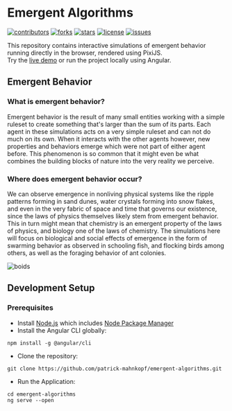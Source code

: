 # Emergent Algorithms

[![contributors](https://img.shields.io/github/contributors/patrick-mahnkopf/emergent-algorithms)](https://github.com/patrick-mahnkopf/emergent-algorithms/graphs/contributors)
[![forks](https://img.shields.io/github/forks/patrick-mahnkopf/emergent-algorithms)](https://github.com/patrick-mahnkopf/emergent-algorithms/network/members)
[![stars](https://img.shields.io/github/stars/patrick-mahnkopf/emergent-algorithms)](https://github.com/patrick-mahnkopf/emergent-algorithms/stargazers)
[![license](https://img.shields.io/github/license/patrick-mahnkopf/emergent-algorithms)](./LICENSE.txt)
[![issues](https://img.shields.io/github/issues/patrick-mahnkopf/emergent-algorithms)](https://github.com/patrick-mahnkopf/emergent-algorithms/issues)

This repository contains interactive simulations of emergent behavior running directly in the browser, rendered using PixiJS.  
Try the [live demo](https://patrick-mahnkopf.github.io/emergent-algorithms/) or run the project locally using Angular.

## Emergent Behavior

### What is emergent behavior?

Emergent behavior is the result of many small entities working with a simple ruleset to create something that's larger than the sum of its parts.
Each agent in these simulations acts on a very simple ruleset and can not do much on its own.
When it interacts with the other agents however, new properties and behaviors emerge which were not part of either agent before.
This phenomenon is so common that it might even be what combines the building blocks of nature into the very reality we perceive.

### Where does emergent behavior occur?

We can observe emergence in nonliving physical systems like the ripple patterns forming in sand dunes, water crystals forming into snow flakes, and even in the very fabric of space and time that governs our existence, since the laws of physics themselves likely stem from emergent behavior.
This in turn might mean that chemistry is an emergent property of the laws of physics, and biology one of the laws of chemistry.
The simulations here will focus on biological and social effects of emergence in the form of swarming behavior as observed in schooling fish, and flocking birds among others, as well as the foraging behavior of ant colonies.

![boids](https://user-images.githubusercontent.com/69430023/147598153-c43067e8-c33a-46c4-ad69-c952e0e37f17.gif)

## Development Setup

### Prerequisites

- Install [Node.js](https://nodejs.org/) which includes [Node Package Manager](https://www.npmjs.com/get-npm)
- Install the Angular CLI globally:

```
npm install -g @angular/cli
```

- Clone the repository:

```
git clone https://github.com/patrick-mahnkopf/emergent-algorithms.git
```

- Run the Application:

```
cd emergent-algorithms
ng serve --open
```
